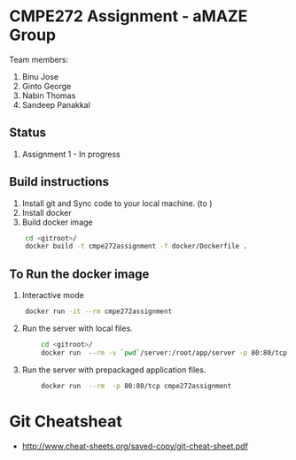 # CMPE272 Assignment - aMAZE Group

Team members: 
1. Binu Jose
2. Ginto George
3. Nabin Thomas
4. Sandeep Panakkal

## Status

1. Assignment 1 - In progress

## Build instructions
1. Install git and Sync code to your local machine. (to <gitroot>)
2. Install docker
3. Build docker image
```bash
    cd <gitroot>/ 
    docker build -t cmpe272assignment -f docker/Dockerfile .
```

## To Run the docker image
1. Interactive mode
```bash
    docker run -it --rm cmpe272assignment
```
2. Run the server with local files.
```bash
        cd <gitroot>/ 
        docker run  --rm -v `pwd`/server:/root/app/server -p 80:80/tcp cmpe272assignment
```
3. Run the server with prepackaged application files. 
```bash
        docker run  --rm  -p 80:80/tcp cmpe272assignment
```

# Git Cheatsheat
- http://www.cheat-sheets.org/saved-copy/git-cheat-sheet.pdf

